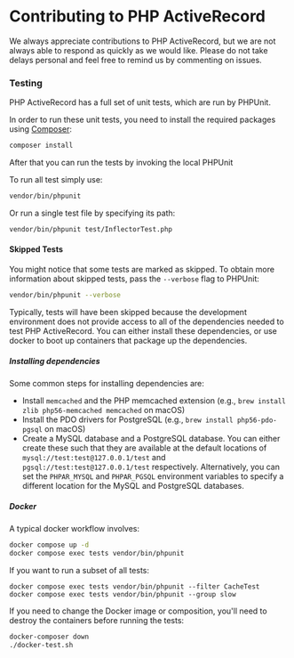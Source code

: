 # Contributing to PHP ActiveRecord #

We always appreciate contributions to PHP ActiveRecord, but we are not always able to respond as quickly as we would like.
Please do not take delays personal and feel free to remind us by commenting on issues.

### Testing ###

PHP ActiveRecord has a full set of unit tests, which are run by PHPUnit.

In order to run these unit tests, you need to install the required packages using [Composer](https://getcomposer.org/):

```sh
composer install
```

After that you can run the tests by invoking the local PHPUnit

To run all test simply use:

```sh
vendor/bin/phpunit
```

Or run a single test file by specifying its path:

```sh
vendor/bin/phpunit test/InflectorTest.php
```

#### Skipped Tests ####

You might notice that some tests are marked as skipped. To obtain more information about skipped
tests, pass the `--verbose` flag to PHPUnit:

```sh
vendor/bin/phpunit --verbose
```

Typically, tests will have been skipped because the development environment does not provide access to all of the dependencies needed to test PHP ActiveRecord. You can either install these dependencies, or use docker to boot up containers that package up the dependencies.

##### Installing dependencies #####

Some common steps for installing dependencies are:

* Install `memcached` and the PHP memcached extension (e.g., `brew install zlib php56-memcached memcached` on macOS)
* Install the PDO drivers for PostgreSQL (e.g., `brew install php56-pdo-pgsql` on macOS)
* Create a MySQL database and a PostgreSQL database. You can either create these such that they are available at the default locations of `mysql://test:test@127.0.0.1/test` and `pgsql://test:test@127.0.0.1/test` respectively. Alternatively, you can set the `PHPAR_MYSQL` and `PHPAR_PGSQL` environment variables to specify a different location for the MySQL and PostgreSQL databases.

##### Docker #####

A typical docker workflow involves:

```sh
docker compose up -d
docker compose exec tests vendor/bin/phpunit
```

If you want to run a subset of all tests:

```
docker compose exec tests vendor/bin/phpunit --filter CacheTest
docker compose exec tests vendor/bin/phpunit --group slow
```

If you need to change the Docker image or composition, you'll need to destroy the containers before running the tests:

```sh
docker-composer down
./docker-test.sh
```
